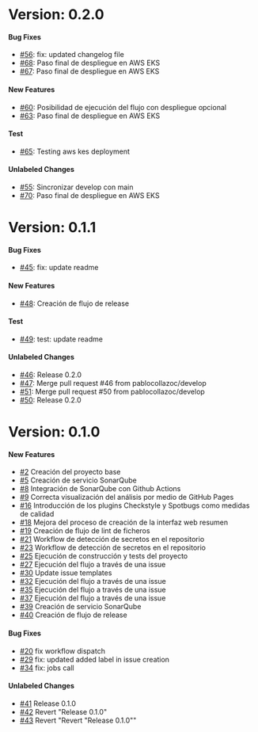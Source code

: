 # Version: 0.2.0


#### Bug Fixes

* [#56](https://github.com/pablocollazoc/microflow/pull/56): fix: updated changelog file
* [#68](https://github.com/pablocollazoc/microflow/pull/68): Paso final de despliegue en AWS EKS 
* [#67](https://github.com/pablocollazoc/microflow/pull/67): Paso final de despliegue en AWS EKS

#### New Features

* [#60](https://github.com/pablocollazoc/microflow/pull/60): Posibilidad de ejecución del flujo con despliegue opcional
* [#63](https://github.com/pablocollazoc/microflow/pull/63): Paso final de despliegue en AWS EKS

#### Test

* [#65](https://github.com/pablocollazoc/microflow/pull/65): Testing aws kes deployment

#### Unlabeled Changes

* [#55](https://github.com/pablocollazoc/microflow/pull/55): Sincronizar develop con main
* [#70](https://github.com/pablocollazoc/microflow/pull/70): Paso final de despliegue en AWS EKS



# Version: 0.1.1


#### Bug Fixes

* [#45](https://github.com/pablocollazoc/microflow/pull/45): fix: update readme

#### New Features

* [#48](https://github.com/pablocollazoc/microflow/pull/48): Creación de flujo de release

#### Test

* [#49](https://github.com/pablocollazoc/microflow/pull/49): test: update readme

#### Unlabeled Changes

* [#46](https://github.com/pablocollazoc/microflow/pull/46): Release 0.2.0
* [#47](https://github.com/pablocollazoc/microflow/pull/47): Merge pull request #46 from pablocollazoc/develop
* [#51](https://github.com/pablocollazoc/microflow/pull/51): Merge pull request #50 from pablocollazoc/develop
* [#50](https://github.com/pablocollazoc/microflow/pull/50): Release 0.2.0


# Version: 0.1.0


#### New Features

* [#2](https://github.com/pablocollazoc/microflow/pull/2) Creación del proyecto base
* [#5](https://github.com/pablocollazoc/microflow/pull/5) Creación de servicio SonarQube
* [#8](https://github.com/pablocollazoc/microflow/pull/8) Integración de SonarQube con Github Actions
* [#9](https://github.com/pablocollazoc/microflow/pull/9) Correcta visualización del análisis por medio de GitHub Pages
* [#16](https://github.com/pablocollazoc/microflow/pull/16) Introducción de los plugins Checkstyle y Spotbugs como medidas de calidad
* [#18](https://github.com/pablocollazoc/microflow/pull/18) Mejora del proceso de creación de la interfaz web resumen
* [#19](https://github.com/pablocollazoc/microflow/pull/19) Creación de flujo de lint de ficheros
* [#21](https://github.com/pablocollazoc/microflow/pull/21) Workflow de detección de secretos en el repositorio 
* [#23](https://github.com/pablocollazoc/microflow/pull/23) Workflow de detección de secretos en el repositorio
* [#25](https://github.com/pablocollazoc/microflow/pull/25) Ejecución de construcción y tests del proyecto
* [#27](https://github.com/pablocollazoc/microflow/pull/27) Ejecución del flujo a través de una issue
* [#30](https://github.com/pablocollazoc/microflow/pull/30) Update issue templates
* [#32](https://github.com/pablocollazoc/microflow/pull/32) Ejecución del flujo a través de una issue
* [#35](https://github.com/pablocollazoc/microflow/pull/35) Ejecución del flujo a través de una issue
* [#37](https://github.com/pablocollazoc/microflow/pull/37) Ejecución del flujo a través de una issue
* [#39](https://github.com/pablocollazoc/microflow/pull/39) Creación de servicio SonarQube
* [#40](https://github.com/pablocollazoc/microflow/pull/40) Creación de flujo de release

#### Bug Fixes

* [#20](https://github.com/pablocollazoc/microflow/pull/20) fix workflow dispatch
* [#29](https://github.com/pablocollazoc/microflow/pull/29) fix: updated added label in issue creation
* [#34](https://github.com/pablocollazoc/microflow/pull/34) fix: jobs call

#### Unlabeled Changes

* [#41](https://github.com/pablocollazoc/microflow/pull/41) Release 0.1.0
* [#42](https://github.com/pablocollazoc/microflow/pull/42) Revert "Release 0.1.0"
* [#43](https://github.com/pablocollazoc/microflow/pull/43) Revert "Revert "Release 0.1.0""